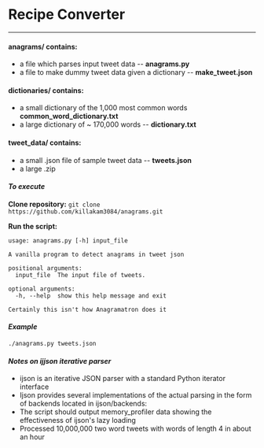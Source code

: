 # Recipe Converter
---
#### **anagrams/ contains:** 
- a file which parses input tweet data -- **anagrams.py**
- a file to make dummy tweet data given a dictionary -- **make_tweet.json**

#### **dictionaries/ contains:** 
- a small dictionary of the 1,000 most common words **common_word_dictionary.txt**
- a large dictionary of ~ 170,000 words -- **dictionary.txt**

#### **tweet_data/ contains:** 
- a small .json file of sample tweet data -- **tweets.json**
- a large .zip

#### _To execute_
**Clone repository:** 
`git clone https://github.com/killakam3084/anagrams.git`

**Run the script:**

	usage: anagrams.py [-h] input_file

	A vanilla program to detect anagrams in tweet json

	positional arguments:
	  input_file  The input file of tweets.

	optional arguments:
	  -h, --help  show this help message and exit

	Certainly this isn't how Anagramatron does it


#### _Example_
	./anagrams.py tweets.json

#### *Notes on ijjson iterative parser*
- ijson is an iterative JSON parser with a standard Python iterator interface
- Ijson provides several implementations of the actual parsing in the form of backends located in ijson/backends:
- The script should output memory_profiler data showing the effectiveness of ijson's lazy loading
- Processed 10,000,000 two word tweets with words of length 4 in about an hour
